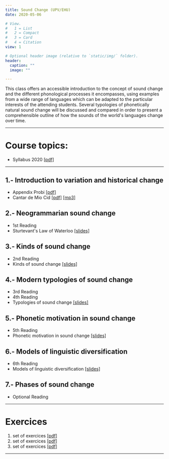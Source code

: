 ```yaml
---
title: Sound Change (UPV/EHU)
date: 2020-05-06

# View.
#   1 = List
#   2 = Compact
#   3 = Card
#   4 = Citation
view: 1

# Optional header image (relative to `static/img/` folder).
header:
  caption: ""
  image: ""

---
```


This class offers an accessible introduction to the concept of sound change and the different phonological processes it encompasses, using examples from a wide range of languages which can be adapted to the particular interests of the attending students. Several typologies of phonetically natural sound change will be discussed and compared in order to present a comprehensible outline of how the sounds of the world's languages change over time.

--------------------------------------------------
Course topics:
==============
  * Syllabus 2020 <a href="Syllabus.pdf" target="_blank" rel="noopener">[pdf]</a>


--------------------------------------------------
1.- Introduction to variation and historical change
--------------------------------------------------
  * Appendix Probi <a href="AppendixProbi.pdf" target="_blank" rel="noopener">[pdf]</a></li>
  * Cantar de Mio Cid <a href="MioCid.pdf" target="_blank" rel="noopener">[pdf]</a> <a href="01r.mp3" target="_blank" rel="noopener">[mp3]</a>

2.- Neogrammarian sound change
--------------------------------------------------
  * 1st Reading 
  * Sturtevant's Law of Waterloo <a href="Sturtevant-Waterloo.pdf" target="_blank" rel="noopener">[slides]</a>

3.- Kinds of sound change
--------------------------------------------------
  * 2nd Reading 
  * Kinds of sound change <a href="KindsofSC.pdf" target="_blank" rel="noopener">[slides]</a>

4.- Modern typologies of sound change
--------------------------------------------------
  * 3rd Reading 
  * 4th Reading
  * Typologies of sound change <a href="TypologiesofSC.pdf" target="_blank" rel="noopener">[slides]</a>

5.- Phonetic motivation in sound change
--------------------------------------------------
  * 5th Reading
  * Phonetic motivation in sound change <a href="PhoneticSC.pdf" target="_blank" rel="noopener">[slides]</a>

6.- Models of linguistic diversification
--------------------------------------------------
  * 6th Reading
  * Models of linguistic diversification <a href="Diversification.pdf" target="_blank" rel="noopener">[slides]</a>

7.- Phases of sound change
--------------------------------------------------
  * Optional Reading
--------------------------------------------------

Exercices
=========
1. set of exercices <a href="TraskExercices1.pdf" target="_blank" rel="noopener">[pdf]</a>
2. set of exercices <a href="TraskExercices2.pdf" target="_blank" rel="noopener">[pdf]</a>
3. set of exercices <a href="CampbellExercices.pdf" target="_blank" rel="noopener">[pdf]</a>
-------------------------
